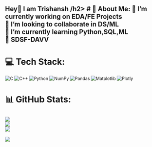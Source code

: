 <h2 align="left">Hey👋 I am Trishansh /h2>
# 💫 About Me:
🔭 I’m currently working on EDA/FE Projects<br>👯 I’m looking to collaborate in DS/ML <br>🌱 I’m currently learning  Python,SQL,ML<br>🏫 SDSF-DAVV

# 💻 Tech Stack:
![C](https://img.shields.io/badge/c-%2300599C.svg?style=flat&logo=c&logoColor=white) ![C++](https://img.shields.io/badge/c++-%2300599C.svg?style=flat&logo=c%2B%2B&logoColor=white) ![Python](https://img.shields.io/badge/python-3670A0?style=flat&logo=python&logoColor=ffdd54) ![NumPy](https://img.shields.io/badge/numpy-%23013243.svg?style=flat&logo=numpy&logoColor=white) ![Pandas](https://img.shields.io/badge/pandas-%23150458.svg?style=flat&logo=pandas&logoColor=white) ![Matplotlib](https://img.shields.io/badge/Matplotlib-%23ffffff.svg?style=flat&logo=Matplotlib&logoColor=black) ![Plotly](https://img.shields.io/badge/Plotly-%233F4F75.svg?style=flat&logo=plotly&logoColor=white)
# 📊 GitHub Stats:
![](https://github-readme-stats.vercel.app/api?username=trish-2610&theme=dark&hide_border=true&include_all_commits=false&count_private=false)<br/>
![](https://github-readme-streak-stats.herokuapp.com/?user=trish-2610&theme=dark&hide_border=true) <br/>
![](https://github-readme-stats.vercel.app/api/top-langs/?username=trish-2610&theme=dark&hide_border=true&include_all_commits=false&count_private=false&layout=compact)
---
[![](https://visitcount.itsvg.in/api?id=trish-2610&icon=0&color=0)](https://visitcount.itsvg.in)

<!-- Proudly created with GPRM ( https://gprm.itsvg.in )-->

